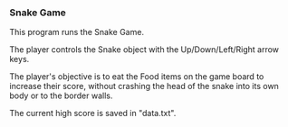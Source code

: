 ### Snake Game

This program runs the Snake Game.

The player controls the Snake object with the Up/Down/Left/Right arrow keys.

The player's objective is to eat the Food items on the game board to increase their score,
without crashing the head of the snake into its own body or to the border walls.

The current high score is saved in "data.txt".